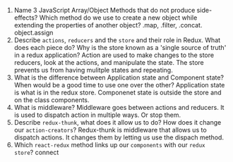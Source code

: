 1.  Name 3 JavaScript Array/Object Methods that do not produce side-effects? Which method do we use to create a new object while extending the properties of another object?
    .map, .filter, .concat. 
    object.assign
1.  Describe `actions`, `reducers` and the `store` and their role in Redux. What does each piece do? Why is the store known as a 'single source of truth' in a redux application?
    Action are used to make changes to the store reducers, look at the actions, and manipulate the state.
    The store prevents us from having mulitple states and repeating.
1.  What is the difference between Application state and Component state? When would be a good time to use one over the other?
    Application state is what is in the redux store. Componenet state is outside the store and on the class components.
1.  What is middleware?
    Middleware goes between actions and reducers. It is used to dispatch action in multiple ways. Or stop them.
1.  Describe `redux-thunk`, what does it allow us to do? How does it change our `action-creators`?
    Redux-thunk is middleware that allows us to dispatch actions. It changes them by letting us use the dispach method.
1.  Which `react-redux` method links up our `components` with our `redux store`?
    connect
